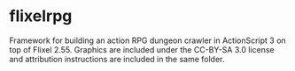 flixelrpg
=========

Framework for building an action RPG dungeon crawler in ActionScript 3 on top of Flixel 2.55.  Graphics are included under the CC-BY-SA 3.0 license and attribution instructions are included in the same folder.

